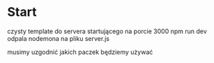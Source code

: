 # Start

czysty template do servera startującego na porcie 3000
npm run dev odpala nodemona na pliku server.js

musimy uzgodnić jakich paczek będziemy używać
